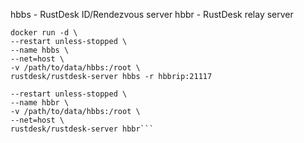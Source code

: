 hbbs - RustDesk ID/Rendezvous server
hbbr - RustDesk relay server

```
docker run -d \
--restart unless-stopped \
--name hbbs \
--net=host \
-v /path/to/data/hbbs:/root \
rustdesk/rustdesk-server hbbs -r hbbrip:21117
```


```docker run -d \
--restart unless-stopped \
--name hbbr \
-v /path/to/data/hbbs:/root \
--net=host \
rustdesk/rustdesk-server hbbr```
